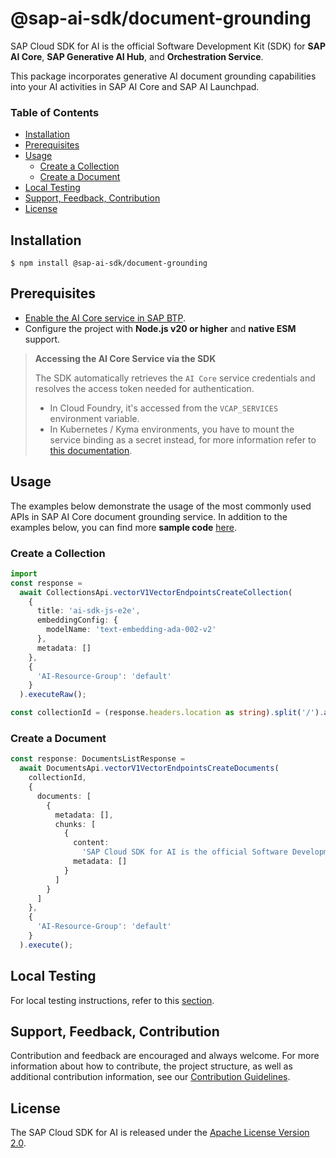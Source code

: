# @sap-ai-sdk/document-grounding

SAP Cloud SDK for AI is the official Software Development Kit (SDK) for **SAP AI Core**, **SAP Generative AI Hub**, and **Orchestration Service**.

This package incorporates generative AI document grounding capabilities into your AI activities in SAP AI Core and SAP AI Launchpad.

### Table of Contents

- [Installation](#installation)
- [Prerequisites](#prerequisites)
- [Usage](#usage)
  - [Create a Collection](#create-a-collection)
  - [Create a Document](#create-a-document)
- [Local Testing](#local-testing)
- [Support, Feedback, Contribution](#support-feedback-contribution)
- [License](#license)

## Installation

```
$ npm install @sap-ai-sdk/document-grounding
```

## Prerequisites

- [Enable the AI Core service in SAP BTP](https://help.sap.com/docs/sap-ai-core/sap-ai-core-service-guide/initial-setup).
- Configure the project with **Node.js v20 or higher** and **native ESM** support.

> **Accessing the AI Core Service via the SDK**
>
> The SDK automatically retrieves the `AI Core` service credentials and resolves the access token needed for authentication.
>
> - In Cloud Foundry, it's accessed from the `VCAP_SERVICES` environment variable.
> - In Kubernetes / Kyma environments, you have to mount the service binding as a secret instead, for more information refer to [this documentation](https://www.npmjs.com/package/@sap/xsenv#usage-in-kubernetes).

## Usage

The examples below demonstrate the usage of the most commonly used APIs in SAP AI Core document grounding service.
In addition to the examples below, you can find more **sample code** [here](https://github.com/SAP/ai-sdk-js/blob/main/sample-code/src/document-grounding.ts).

### Create a Collection

```ts
import 
const response =
  await CollectionsApi.vectorV1VectorEndpointsCreateCollection(
    {
      title: 'ai-sdk-js-e2e',
      embeddingConfig: {
        modelName: 'text-embedding-ada-002-v2'
      },
      metadata: []
    },
    {
      'AI-Resource-Group': 'default'
    }
  ).executeRaw();

const collectionId = (response.headers.location as string).split('/').at(-2);
```

### Create a Document

```ts
const response: DocumentsListResponse =
  await DocumentsApi.vectorV1VectorEndpointsCreateDocuments(
    collectionId,
    {
      documents: [
        {
          metadata: [],
          chunks: [
            {
              content:
                'SAP Cloud SDK for AI is the official Software Development Kit (SDK) for SAP AI Core, SAP Generative AI Hub, and Orchestration Service.',
              metadata: []
            }
          ]
        }
      ]
    },
    {
      'AI-Resource-Group': 'default'
    }
  ).execute();
```

## Local Testing

For local testing instructions, refer to this [section](https://github.com/SAP/ai-sdk-js/blob/main/README.md#local-testing).

## Support, Feedback, Contribution

Contribution and feedback are encouraged and always welcome.
For more information about how to contribute, the project structure, as well as additional contribution information, see our [Contribution Guidelines](https://github.com/SAP/ai-sdk-js/blob/main/CONTRIBUTING.md).

## License

The SAP Cloud SDK for AI is released under the [Apache License Version 2.0](http://www.apache.org/licenses/).
